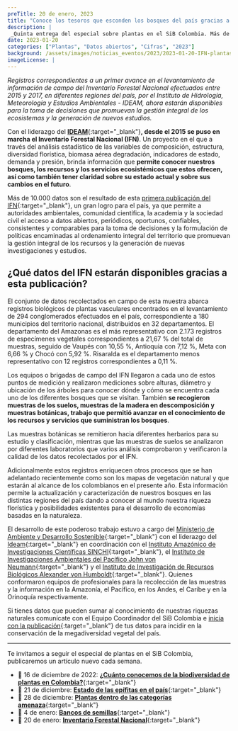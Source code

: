 ```yaml
---
preTitle: 20 de enero, 2023
title: "Conoce los tesoros que esconden los bosques del país gracias a la publicación de más de 10.000 datos"
description: |
 _Quinta entrega del especial sobre plantas en el SiB Colombia. Más de 10 mil datos del Inventario Forestal Nacional IFN son el producto de la primera publicación del Ideam a través del sistema de información._
date: 2023-01-20
categories: ["Plantas", "Datos abiertos", "Cifras", "2023"]
background: /assets/images/noticias_eventos/2023/2023-01-20-IFN-plantas-colombia.jpg
imageLicense: |
---
```


_Registros correspondientes a un primer avance en el levantamiento de información de campo del Inventario Forestal Nacional efectuados entre 2015 y 2017, en diferentes regiones del país, por el Instituto de Hidrología, Meteorología y Estudios Ambientales - IDEAM, ahora estarán disponibles para la toma de decisiones que promuevan la gestión integral de los ecosistemas y la generación de nuevos estudios._

Con el liderazgo del **[IDEAM](http://www.ideam.gov.co/)**{:target="_blank"}**, desde el 2015 se puso en marcha el Inventario Forestal Nacional (IFN)**. Un proyecto en el que a través del análisis estadístico de las variables de composición, estructura, diversidad florística, biomasa aérea degradación, indicadores de estado, demanda y presión, brinda información que **permite conocer nuestros bosques, los recursos y los servicios ecosistémicos que estos ofrecen, así como también tener claridad sobre su estado actual y sobre sus cambios en el futuro**.

Más de 10.000 datos son el resultado de esta [primera publicación del IFN](https://doi.org/10.15472/rbozdf){:target="_blank"}, un gran logro para el país, ya que permite a autoridades ambientales, comunidad científica, la academia y la sociedad civil el acceso a datos abiertos, periódicos, oportunos, confiables, consistentes y comparables para la toma de decisiones y la formulación de políticas encaminadas al ordenamiento integral del territorio que promuevan la gestión integral de los recursos y la generación de nuevas investigaciones y estudios.


## ¿Qué datos del IFN estarán disponibles gracias a esta publicación?

El conjunto de datos recolectados en campo de esta muestra abarca registros biológicos de plantas vasculares encontrados en el levantamiento de 294 conglomerados efectuados en el país, correspondiente a 180 municipios del territorio nacional, distribuidos en 32 departamentos. El departamento del Amazonas es el más representativo con 2.173 registros de especímenes vegetales correspondientes a 21,67 % del total de muestras, seguido de Vaupés con 10,55 %, Antioquia con 7,12 %, Meta con 6,66 % y Chocó con 5,92 %. Risaralda es el departamento menos representativo con 12 registros correspondientes a 0,11 %.

Los equipos o brigadas de campo del IFN llegaron a cada uno de estos puntos de medición y realizaron mediciones sobre alturas, diámetro y ubicación de los árboles para conocer dónde y cómo se encuentra cada uno de los diferentes bosques que se visitan. También **se recogieron muestras de los suelos, muestras de la madera en descomposición y muestras botánicas, trabajo que permitió avanzar en el conocimiento de los recursos y servicios que suministran los bosques**. 

Las muestras botánicas se remitieron hacia diferentes herbarios para su estudio y clasificación, mientras que las muestras de suelos se analizaron por diferentes laboratorios que varios análisis comprobaron y verificaron la calidad de los datos recolectados por el IFN.

Adicionalmente estos registros enriquecen otros procesos que se han adelantado recientemente como son los mapas de vegetación natural y que estarán al alcance de los colombianos en el presente año. Esta información permite la actualización y caracterización de nuestros bosques en las distintas regiones del país dando a conocer al mundo nuestra riqueza florística y posibilidades existentes para el desarrollo de economías basadas en la naturaleza.

El desarrollo de este poderoso trabajo estuvo a cargo del [Ministerio de Ambiente y Desarrollo Sostenible](https://www.minambiente.gov.co/){:target="_blank"} con el liderazgo del [Ideam](http://www.ideam.gov.co/){:target="_blank"} en coordinación con el [Instituto Amazónico de Investigaciones Científicas SINCHI](https://www.sinchi.org.co/){:target="_blank"}, el [Instituto de Investigaciones Ambientales del Pacífico John von Neumann](https://iiap.org.co/){:target="_blank"} y el [Instituto de Investigación de Recursos Biológicos Alexander von Humboldt](http://www.humboldt.org.co/es/){:target="_blank"}. Quienes conformaron equipos de profesionales para la recolección de las muestras y la información en la Amazonía, el Pacífico, en los Andes, el Caribe y en la Orinoquía respectivamente.

Si tienes datos que pueden sumar al conocimiento de nuestras riquezas naturales comunícate con el Equipo Coordinador del SiB Colombia e [inicia con la publicación](https://biodiversidad.co/compartir/guia-para-publicar/){:target="_blank"} de tus datos para incidir en la conservación de la megadiversidad vegetal del país.


---

Te invitamos a seguir el especial de plantas en el SiB Colombia, publicaremos un artículo nuevo cada semana.

* 📅 16 de diciembre de 2022: **[¿Cuánto conocemos de la biodiversidad de plantas en Colombia?](https://biodiversidad.co/post/2022/conocimiento-plantas-colombia/)**{:target="_blank"}
* 📅 21 de diciembre: **[Estado de las epífitas en el país](https://biodiversidad.co/post/2022/epifitas-plantas-colombia/)**{:target="_blank"}
* 📅 28 de diciembre: **[Plantas dentro de las categorías amenaza](https://biodiversidad.co/post/2022/extincion-plantas-colombia/)**{:target="_blank"}
* 📅 4 de enero: **[Bancos de semillas](https://biodiversidad.co/post/2023/bancos-semillas-plantas-colombia)**{:target="_blank"}
* 📅 20 de enero: **[Inventario Forestal Nacional](https://biodiversidad.co/post/2023/IFN-plantas-colombia)**{:target="_blank"}
